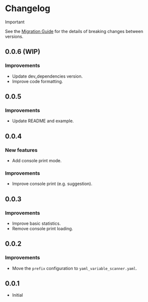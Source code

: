 # Changelog

> [!IMPORTANT]  
> See the [Migration Guide](guides/migration_guide.md) for the details of breaking changes between versions.

## 0.0.6 (WIP)

### Improvements

- Update dev_dependencies version.
- Improve code formatting.

## 0.0.5

### Improvements

- Update README and example.

## 0.0.4

### New features

- Add console print mode.

### Improvements

- Improve console print (e.g. suggestion).

## 0.0.3

### Improvements

- Improve basic statistics.
- Remove console print loading.

## 0.0.2

### Improvements

- Move the `prefix` configuration to `yaml_variable_scanner.yaml`.

## 0.0.1

- Initial